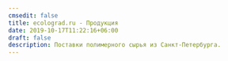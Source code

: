 ```yaml
---
cmsedit: false
title: ecolograd.ru - Продукция
date: 2019-10-17T11:22:16+06:00
draft: false
description: Поставки полимерного сырья из Санкт-Петербурга.
---
```

